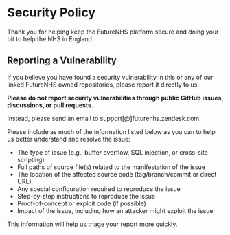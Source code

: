 # Security Policy

Thank you for helping keep the FutureNHS platform secure and doing your bit to help the NHS in England.

## Reporting a Vulnerability

If you believe you have found a security vulnerability in this or any of our linked FutureNHS owned repositories, please report it directly to us.

**Please do not report security vulnerabilities through public GitHub issues, discussions, or pull requests.**

Instead, please send an email to support[@]futurenhs.zendesk.com.

Please include as much of the information listed below as you can to help us better understand and resolve the issue:

- The type of issue (e.g., buffer overflow, SQL injection, or cross-site scripting)
- Full paths of source file(s) related to the manifestation of the issue
- The location of the affected source code (tag/branch/commit or direct URL)
- Any special configuration required to reproduce the issue
- Step-by-step instructions to reproduce the issue
- Proof-of-concept or exploit code (if possible)
- Impact of the issue, including how an attacker might exploit the issue

This information will help us triage your report more quickly.
